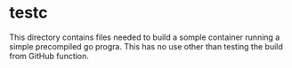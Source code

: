 # testc

This directory contains files needed to build a somple container running a simple precompiled go progra. This has no use other than testing the build from GitHub function. 
